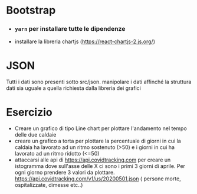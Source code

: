 # Bootstrap
- ### `yarn` per installare tutte le dipendenze
- installare la libreria chartjs (https://react-chartjs-2.js.org/)

# JSON
 Tutti i dati sono presenti sotto src/json.
manipolare i dati affinché la struttura dati sia uguale a quella richiesta dalla libreria dei grafici

# Esercizio

- Creare un grafico di tipo Line chart per plottare l'andamento nel tempo delle due caldaie
- creare un grafico a torta per plottare la percentuale di giorni in cui la caldaia ha lavorato ad un ritmo sostenuto (>50) e i giorni in cui ha lavorato ad un ritmo ridotto (<=50)
- attaccarsi alle api di https://api.covidtracking.com per creare un istogramma dove sull'asse delle X ci sono i primi 3 giorni di aprile. Per ogni giorno prendere 3 valori da plottare. https://api.covidtracking.com/v1/us/20200501.json ( persone morte, ospitalizzate, dimesse etc..)
